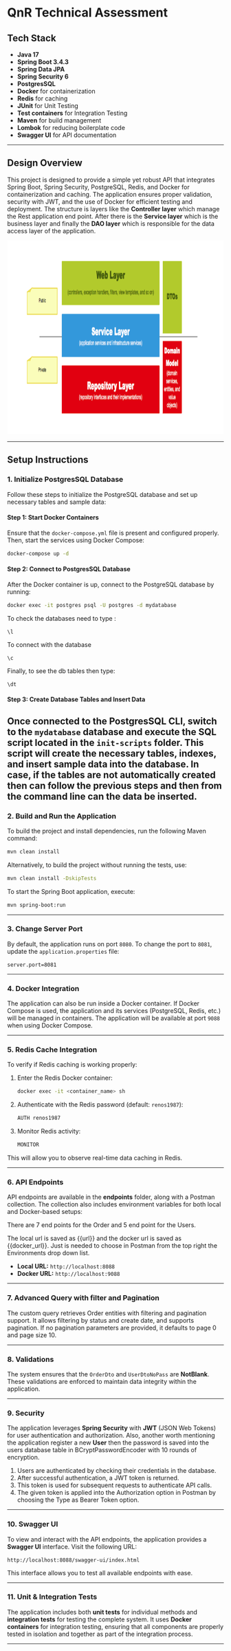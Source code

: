 
# QnR Technical Assessment

## Tech Stack

- **Java 17**
- **Spring Boot 3.4.3**
- **Spring Data JPA**
- **Spring Security 6**
- **PostgresSQL**
- **Docker** for containerization
- **Redis** for caching
- **JUnit** for Unit Testing
- **Test containers** for Integration Testing
- **Maven** for build management
- **Lombok** for reducing boilerplate code
- **Swagger UI** for API documentation

---

## Design Overview

This project is designed to provide a simple yet robust API that integrates Spring Boot, Spring Security, PostgreSQL, Redis, and Docker for containerization and caching. The application ensures proper validation, security with JWT, and the use of Docker for efficient testing and deployment.
The structure is layers like the **Controller layer** which manage the Rest application end point. After there is the **Service layer** which is the business layer and finally the **DAO layer** which is responsible for the data access layer of the application.

<p align="center"> 
<img src="https://github.com/BardisRenos/QnR/blob/main/images/Architecture.png" width="750" height="450" style=centerme>
</p>

---

## Setup Instructions

### 1. Initialize PostgresSQL Database

Follow these steps to initialize the PostgreSQL database and set up necessary tables and sample data:

#### Step 1: Start Docker Containers

Ensure that the `docker-compose.yml` file is present and configured properly. Then, start the services using Docker Compose:

```bash
docker-compose up -d
```

#### Step 2: Connect to PostgresSQL Database

After the Docker container is up, connect to the PostgreSQL database by running:

```bash
docker exec -it postgres psql -U postgres -d mydatabase
```
To check the databases need to type :
```
\l
```
To connect with the database 
```
\c
```
Finally, to see the db tables then type:
```
\dt
```

#### Step 3: Create Database Tables and Insert Data

Once connected to the PostgresSQL CLI, switch to the `mydatabase` database and execute the SQL script located in the `init-scripts` folder. This script will create the necessary tables, indexes, and insert sample data into the database.
In case, if the tables are not automatically created then can follow the previous steps and then from the command line can the data be inserted.
---

### 2. Build and Run the Application

To build the project and install dependencies, run the following Maven command:

```bash
mvn clean install
```

Alternatively, to build the project without running the tests, use:

```bash
mvn clean install -DskipTests
```

To start the Spring Boot application, execute:

```bash
mvn spring-boot:run
```

---

### 3. Change Server Port

By default, the application runs on port `8080`. To change the port to `8081`, update the `application.properties` file:

```properties
server.port=8081
```

---

### 4. Docker Integration

The application can also be run inside a Docker container. If Docker Compose is used, the application and its services (PostgreSQL, Redis, etc.) will be managed in containers. The application will be available at port `9088` when using Docker Compose.

---

### 5. Redis Cache Integration

To verify if Redis caching is working properly:

1. Enter the Redis Docker container:

    ```bash
    docker exec -it <container_name> sh
    ```

2. Authenticate with the Redis password (default: `renos1987`):

    ```bash
    AUTH renos1987
    ```

3. Monitor Redis activity:

    ```bash
    MONITOR
    ```

This will allow you to observe real-time data caching in Redis.

---

### 6. API Endpoints

API endpoints are available in the **endpoints** folder, along with a Postman collection. The collection also includes environment variables for both local and Docker-based setups:

There are 7 end points for the Order and 5 end point for the Users.

The local url is saved as {{url}} and the docker url is saved as {{docker_url}}. Just is needed to choose in Postman 
from the top right the Environments drop down list.
- **Local URL:** `http://localhost:8088`
- **Docker URL:** `http://localhost:9088`

---
### 7. Advanced Query with filter and Pagination
The custom query retrieves Order entities with filtering and pagination support.
It allows filtering by status and create date, and supports pagination.
If no pagination parameters are provided, it defaults to page 0 and page size 10.

---

### 8. Validations

The system ensures that the `OrderDto` and `UserDtoNoPass` are **NotBlank**. These validations are enforced to maintain data integrity within the application.

---

### 9. Security

The application leverages **Spring Security** with **JWT** (JSON Web Tokens) for user authentication and authorization.
Also, another worth mentioning the application register a new **User** then the password is saved into the users database table in BCryptPasswordEncoder with 10 rounds of encryption.

1. Users are authenticated by checking their credentials in the database.
2. After successful authentication, a JWT token is returned.
3. This token is used for subsequent requests to authenticate API calls.
4. The given token is applied into the Authorization option in Postman by choosing the Type as Bearer Token option.

---

### 10. Swagger UI

To view and interact with the API endpoints, the application provides a **Swagger UI** interface. Visit the following URL:

```
http://localhost:8088/swagger-ui/index.html
```

This interface allows you to test all available endpoints with ease.

---

### 11. Unit & Integration Tests

The application includes both **unit tests** for individual methods and **integration tests** for testing the complete system. It uses **Docker containers** for integration testing, ensuring that all components are properly tested in isolation and together as part of the integration process.

---
